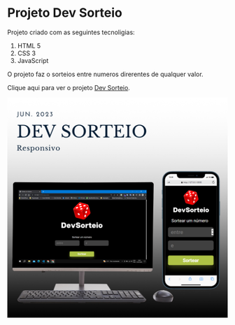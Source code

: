 

<h1>Projeto Dev Sorteio</h1>
<p>Projeto criado com as seguintes tecnoligias:</p>
<ol>
  <li>HTML 5</li>
  <li>CSS 3</li>
  <li>JavaScript</li>
</ol>
<p>O projeto faz o sorteios entre numeros direrentes de qualquer valor.</p>
<p>Clique aqui  para ver o projeto <a href="https://gustavomiranda01.github.io/Sortear-um-n-mero/">Dev Sorteio</a>.</p>

<img src="https://github.com/GustavoMiranda01/Sortear-um-n-mero/blob/main/assets/jun.%202023.png?raw=true">
